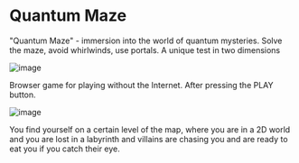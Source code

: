 # Quantum Maze
"Quantum Maze" - immersion into the world of quantum mysteries. Solve the maze, avoid whirlwinds, use portals. A unique test in two dimensions


![image](https://github.com/Zyaqk/Quantum-Maze/assets/131586243/f484df76-9499-4371-8dc6-0963538bd113)

Browser game for playing without the Internet. After pressing the PLAY button.

![image](https://github.com/Zyaqk/Quantum-Maze/assets/131586243/fb90a160-b38a-49a5-9318-1db466fcc591)

You find yourself on a certain level of the map, where you are in a 2D world and you are lost in a labyrinth and villains are chasing you and are ready to eat you if you catch their eye.

